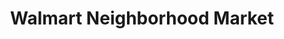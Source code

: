---
title: "Walmart Neighborhood Market"
url: /morrisville/walmart-neighborhood-market/
shop: supermarket
---